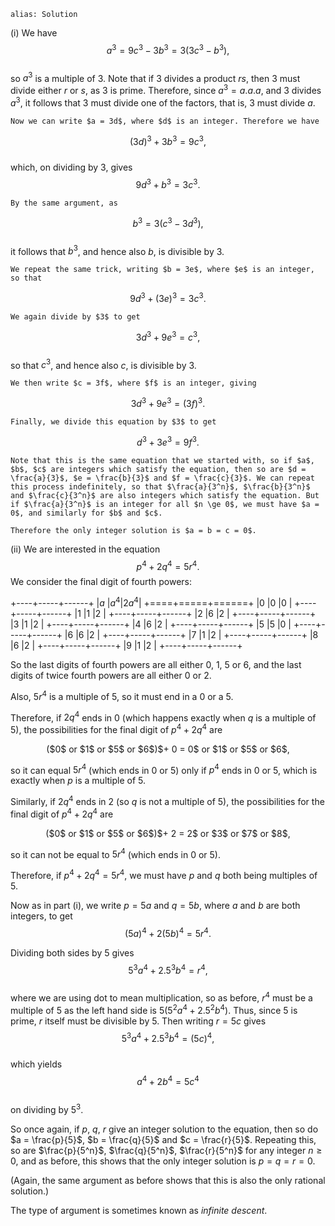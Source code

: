 ````
alias: Solution
````

(i) We have  
$$a^3 = 9c^3 - 3b^3 = 3(3c^3 - b^3),$$  
so $a^3$ is a multiple of $3$. Note that if $3$ divides a product $rs$, then $3$ must divide either $r$ or $s$, as $3$ is prime. Therefore, since $a^3 = a.a.a$, and $3$ divides $a^3$, it follows that $3$ must divide one of the factors, that is, $3$ must divide $a$.

	Now we can write $a = 3d$, where $d$ is an integer. Therefore we have  
$$(3d)^3 + 3b^3 = 9c^3,$$  
which, on dividing by $3$, gives  
$$9d^3 + b^3 = 3c^3.$$  

	By the same argument, as  
$$b^3 = 3(c^3 - 3d^3),$$  
it follows that $b^3$, and hence also $b$, is divisible by $3$.

	We repeat the same trick, writing $b = 3e$, where $e$ is an integer, so that  
$$9d^3 + (3e)^3 = 3c^3.$$  

	We again divide by $3$ to get  
$$3d^3 + 9e^3 = c^3,$$  
so that $c^3$, and hence also $c$, is divisible by $3$.  

	We then write $c = 3f$, where $f$ is an integer, giving  
$$3d^3 + 9e^3 = (3f)^3.$$  

	Finally, we divide this equation by $3$ to get  
$$d^3 + 3e^3 = 9f^3.$$  

	Note that this is the same equation that we started with, so if $a$, $b$, $c$ are integers which satisfy the equation, then so are $d = \frac{a}{3}$, $e = \frac{b}{3}$ and $f = \frac{c}{3}$. We can repeat this process indefinitely, so that $\frac{a}{3^n}$, $\frac{b}{3^n}$ and $\frac{c}{3^n}$ are also integers which satisfy the equation. But if $\frac{a}{3^n}$ is an integer for all $n \ge 0$, we must have $a = 0$, and similarly for $b$ and $c$.  

	Therefore the only integer solution is $a = b = c = 0$.  

(ii) We are interested in the equation $$p^4 + 2q^4 = 5r^4.$$
We consider the final digit of fourth powers:

  +----+-----+------+
  |$a$ |$a^4$|$2a^4$|
  +====+=====+======+
  |$0$ |$0$  |$0$   |
  +----+-----+------+
  |$1$ |$1$  |$2$   |
  +----+-----+------+
  |$2$ |$6$  |$2$   |
  +----+-----+------+
  |$3$ |$1$  |$2$   |
  +----+-----+------+
  |$4$ |$6$  |$2$   |
  +----+-----+------+
  |$5$ |$5$  |$0$   |
  +----+-----+------+
  |$6$ |$6$  |$2$   |
  +----+-----+------+
  |$7$ |$1$  |$2$   |
  +----+-----+------+
  |$8$ |$6$  |$2$   |
  +----+-----+------+
  |$9$ |$1$  |$2$   |
  +----+-----+------+

  So the last digits of fourth powers are all either $0$, $1$, $5$ or $6$, and the last digits of twice fourth powers are all either $0$ or $2$.

  Also, $5r^4$ is a multiple of $5$, so it must end in a $0$ or a $5$.

  Therefore, if $2q^4$ ends in $0$ (which happens exactly when $q$ is a multiple of $5$), the possibilities for the final digit of $p^4 + 2q^4$ are  

  <div align='center'>  
  ($0$ or $1$ or $5$ or $6$)$+ 0 = 0$ or $1$ or $5$ or $6$,
  </div>

  so it can equal $5r^4$ (which ends in $0$ or $5$) only if $p^4$ ends in $0$ or $5$, which is exactly when $p$ is a multiple of $5$.

  Similarly, if $2q^4$ ends in $2$ (so $q$ is not a multiple of $5$), the possibilities for the final digit of $p^4 + 2q^4$ are

  <div align='center'>  
  ($0$ or $1$ or $5$ or $6$)$+ 2 = 2$ or $3$ or $7$ or $8$,
  </div>

  so it can not be equal to $5r^4$ (which ends in $0$ or $5$).

  Therefore, if $p^4 + 2q^4 = 5r^4$, we must have $p$ and $q$ both being multiples of $5$.

  Now as in part (i), we write $p = 5a$ and $q = 5b$, where $a$ and $b$ are both integers, to get  
  $$(5a)^4 + 2(5b)^4 = 5r^4.$$

  Dividing both sides by $5$ gives  
  $$5^3a^4 + 2.5^3b^4 = r^4,$$  
  where we are using dot to mean multiplication, so as before, $r^4$ must be a multiple of $5$ as the left hand side is $5(5^2a^4 + 2.5^2b^4)$. Thus, since $5$ is prime, $r$ itself must be divisible by $5$. Then writing $r = 5c$ gives  
  $$5^3a^4 + 2.5^3b^4 = (5c)^4,$$  
  which yields  
  $$a^4 + 2b^4 = 5c^4$$  
  on dividing by $5^3$.  

  So once again, if $p$, $q$, $r$ give an integer solution to the equation, then so do $a = \frac{p}{5}$, $b = \frac{q}{5}$ and $c = \frac{r}{5}$. Repeating this, so are $\frac{p}{5^n}$, $\frac{q}{5^n}$, $\frac{r}{5^n}$ for any integer $n \geq 0$, and as before, this shows that the only integer solution is $p = q = r = 0$.

  (Again, the same argument as before shows that this is also the only rational solution.)
  
The type of argument is sometimes known as _infinite descent_.
